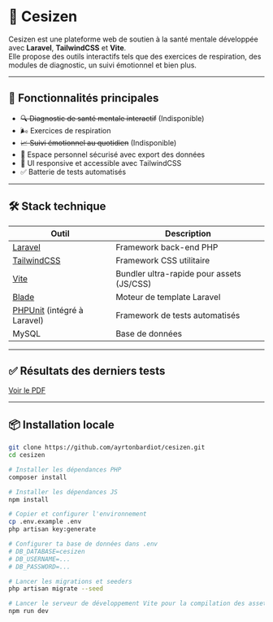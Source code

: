 # 🌿 Cesizen

Cesizen est une plateforme web de soutien à la santé mentale développée avec **Laravel**, **TailwindCSS** et **Vite**.  
Elle propose des outils interactifs tels que des exercices de respiration, des modules de diagnostic, un suivi émotionnel et bien plus.

---

## 🚀 Fonctionnalités principales

- ~~🔍 Diagnostic de santé mentale interactif~~ (Indisponible)
- 🌬️ Exercices de respiration
- ~~📈 Suivi émotionnel au quotidien~~ (Indisponible)
- 👤 Espace personnel sécurisé avec export des données
- 🎨 UI responsive et accessible avec TailwindCSS
- ✅ Batterie de tests automatisés

---

## 🛠️ Stack technique

| Outil | Description |
|------|-------------|
| [Laravel](https://laravel.com/) | Framework back-end PHP |
| [TailwindCSS](https://tailwindcss.com/) | Framework CSS utilitaire |
| [Vite](https://vitejs.dev/) | Bundler ultra-rapide pour assets (JS/CSS) |
| [Blade](https://laravel.com/docs/blade) | Moteur de template Laravel |
| [PHPUnit](https://phpunit.de) (intégré à Laravel) | Framework de tests automatisés |
| MySQL | Base de données |

---

## ✅ Résultats des derniers tests

[Voir le PDF](./FICHES-TESTS_LAST.pdf)

---

## 📦 Installation locale

```bash
git clone https://github.com/ayrtonbardiot/cesizen.git
cd cesizen

# Installer les dépendances PHP
composer install

# Installer les dépendances JS
npm install

# Copier et configurer l'environnement
cp .env.example .env
php artisan key:generate

# Configurer ta base de données dans .env
# DB_DATABASE=cesizen
# DB_USERNAME=...
# DB_PASSWORD=...

# Lancer les migrations et seeders
php artisan migrate --seed

# Lancer le serveur de développement Vite pour la compilation des assets
npm run dev
